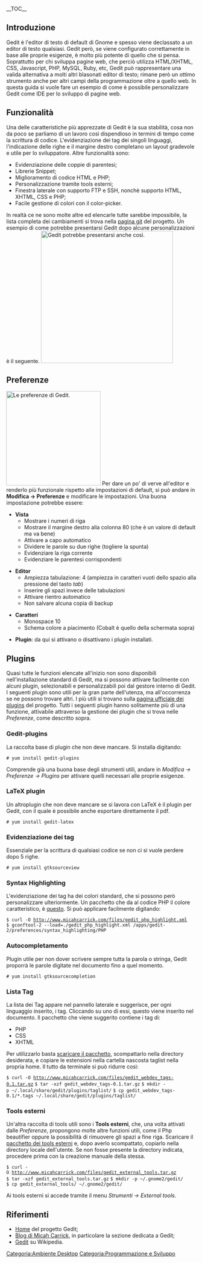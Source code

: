 \_\_TOC\_\_

Introduzione
------------

Gedit è l'editor di testo di default di Gnome e spesso viene declassato a un editor di testo qualsiasi. Gedit però, se viene configurato correttamente in base alle proprie esigenze, è molto più potente di quello che si pensa. Soprattutto per chi sviluppa pagine web, che perciò utilizza HTML/XHTML, CSS, Javascript, PHP, MySQL, Ruby, etc, Gedit può rappresentare una valida alternativa a molti altri blasonati editor di testo; rimane però un ottimo strumento anche per altri campi della programmazione oltre a quello web.
In questa guida si vuole fare un esempio di come è possibile personalizzare Gedit come IDE per lo sviluppo di pagine web.

Funzionalità
------------

Una delle caratteristiche più apprezzate di Gedit è la sua stabilità, cosa non da poco se parliamo di un lavoro così dispendioso in termini di tempo come la scrittura di codice. L'evidenziazione dei tag dei singoli linguaggi, l'indicazione delle righe e il margine destro completano un layout gradevole e utile per lo sviluppatore.
Altre funzionalità sono:

-   Evidenziazione delle coppie di parentesi;
-   Librerie Snippet;
-   Miglioramento di codice HTML e PHP;
-   Personalizzazione tramite tools esterni;
-   Finestra laterale con supporto FTP e SSH, nonchè supporto HTML, XHTML, CSS e PHP;
-   Facile gestione di colori con il color-picker.

In realtà ce ne sono molte altre ed elencarle tutte sarebbe impossibile, la lista completa dei cambiamenti si trova nella [pagina git](https://git.gnome.org/browse/gedit/tree/NEWS) del progetto.
Un esempio di come potrebbe presentarsi Gedit dopo alcune personalizzazioni è il seguente. <img src="Gedit.png" title="fig:Gedit potrebbe presentarsi anche così." alt="Gedit potrebbe presentarsi anche così." width="350" />

Preferenze
----------

<img src="gedit_vista.png" title="fig:Le preferenze di Gedit." alt="Le preferenze di Gedit." width="250" /> Per dare un po' di verve all'editor e renderlo più funzionale rispetto alle impostazioni di default, si può andare in **Modifica -&gt; Preferenze** e modificare le impostazioni.
Una buona impostazione potrebbe essere:

-   **Vista**
    -   Mostrare i numeri di riga
    -   Mostrare il margine destro alla colonna 80 (che è un valore di default ma va bene)
    -   Attivare a capo automatico
    -   Dividere le parole su due righe (togliere la spunta)
    -   Evidenziare la riga corrente
    -   Evidenziare le parentesi corrispondenti

<!-- -->

-   **Editor**
    -   Ampiezza tabulazione: 4 (ampiezza in caratteri vuoti dello spazio alla pressione del tasto *tab*)
    -   Inserire gli spazi invece delle tabulazioni
    -   Attivare rientro automatico
    -   Non salvare alcuna copia di backup

<!-- -->

-   **Caratteri**
    -   Monospace 10
    -   Schema colore a piacimento (Cobalt è quello della schermata sopra)

<!-- -->

-   **Plugin**: da qui si attivano o disattivano i plugin installati.

Plugins
-------

Quasi tutte le funzioni elencate all'inizio non sono disponibili nell'installazione standard di Gedit, ma si possono attivare facilmente con alcuni plugin, selezionabili e personalizzabili poi dal gestore interno di Gedit.
I seguenti plugin sono utili per la gran parte dell'utenza, ma all'occorrenza se ne possono trovare altri. I più utili si trovano sulla [pagina ufficiale dei plugins](http://live.gnome.org/Gedit/Plugins) del progetto. Tutti i seguenti plugin hanno solitamente più di una funzione, attivabile attraverso la gestione dei plugin che si trova nelle *Preferenze*, come descritto sopra.

### Gedit-plugins

La raccolta base di plugin che non deve mancare. Si installa digitando:

`# yum install gedit-plugins`

Comprende già una buona base degli strumenti utili, andare in *Modifica -&gt; Preferenze -&gt; Plugins* per attivare quelli necessari alle proprie esigenze.

### LaTeX plugin

Un altroplugin che non deve mancare se si lavora con LaTeX è il plugin per Gedit, con il quale è possibile anche esportare direttamente il pdf.

`# yum install gedit-latex`

### Evidenziazione dei tag

Essenziale per la scrittura di qualsiasi codice se non ci si vuole perdere dopo 5 righe.

`# yum install gtksourceview`

### Syntax Highlighting

L'evidenziazione dei tag ha dei colori standard, che si possono però personalizzare ulteriormente. Un pacchetto che da al codice PHP il colore caratteristico, è [questo](http://www.micahcarrick.com/files/gedit_php_highlight.xml). Si può applicare facilmente digitando:

`$ curl -O `[`http://www.micahcarrick.com/files/gedit_php_highlight.xml`](http://www.micahcarrick.com/files/gedit_php_highlight.xml)
`$ gconftool-2 --load=./gedit_php_highlight.xml /apps/gedit-2/preferences/syntax_highlighting/PHP`

### Autocompletamento

Plugin utile per non dover scrivere sempre tutta la parola o stringa, Gedit proporrà le parole digitate nel documento fino a quel momento.

`# yum install gtksourcecompletion`

### Lista Tag

La lista dei Tag appare nel pannello laterale e suggerisce, per ogni linguaggio inserito, i tag. Cliccando su uno di essi, questo viene inserito nel documento. Il pacchetto che viene suggerito contiene i tag di:

-   PHP
-   CSS
-   XHTML

Per utilizzarlo basta [scaricare il pacchetto](http://www.micahcarrick.com/files/gedit_webdev_tags-0.1.tar.gz), scompattarlo nella directory desiderata, e copiare le estensioni nella cartella nascosta taglist nella propria home.
Il tutto da terminale si può ridurre così:

`$ curl -O `[`http://www.micahcarrick.com/files/gedit_webdev_tags-0.1.tar.gz`](http://www.micahcarrick.com/files/gedit_webdev_tags-0.1.tar.gz)
`$ tar -xzf gedit_webdev_tags-0.1.tar.gz`
`$ mkdir -p ~/.local/share/gedit/plugins/taglist/`
`$ cp gedit_webdev_tags-0.1/*.tags ~/.local/share/gedit/plugins/taglist/`

### Tools esterni

Un'altra raccolta di tools utili sono i **Tools esterni**, che, una volta attivati dalle *Preferenze*, propongono molte altre funzioni utili, come il Php beautifier oppure la possibilità di rimuovere gli spazi a fine riga. Scaricare il [pacchetto dei tools esterni](http://www.micahcarrick.com/files/gedit_external_tools.tar.gz) e, dopo averlo scompattato, copiarlo nella directory locale dell'utente. Se non fosse presente la directory indicata, procedere prima con la creazione manuale della stessa.

`$ curl -O `[`http://www.micahcarrick.com/files/gedit_external_tools.tar.gz`](http://www.micahcarrick.com/files/gedit_external_tools.tar.gz)
`$ tar -xzf gedit_external_tools.tar.gz`
`$ mkdir -p ~/.gnome2/gedit/`
`$ cp gedit_external_tools/ ~/.gnome2/gedit/`

Ai tools esterni si accede tramite il menu *Strumenti -&gt; External tools*.

Riferimenti
-----------

-   [Home](http://projects.gnome.org/gedit/) del progetto Gedit;
-   [Blog di Micah Carrick](http://www.micahcarrick.com/gedit-html-editor.html), in particolare la sezione dedicata a Gedit;
-   [Gedit](http://it.wikipedia.org/wiki/Gedit) su Wikipedia.

[Categoria:Ambiente Desktop](Categoria:Ambiente_Desktop "wikilink") [Categoria:Programmazione e Sviluppo](Categoria:Programmazione_e_Sviluppo "wikilink")
